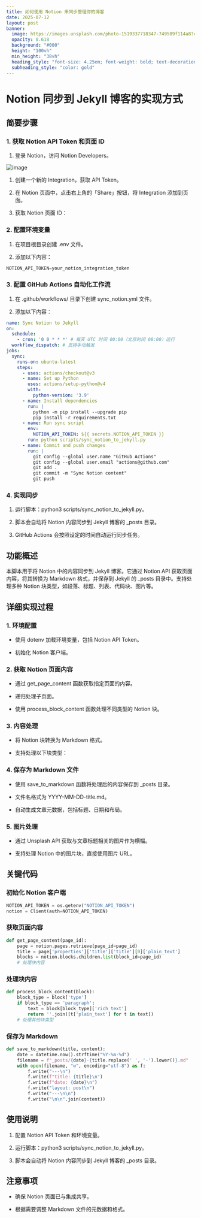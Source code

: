 ```yaml
---
title: 如何使用 Notion 来同步管理你的博客
date: 2025-07-12
layout: post
banner:
  image: https://images.unsplash.com/photo-1519337718347-749509f114a8?crop=entropy&cs=tinysrgb&fit=max&fm=jpg&ixid=M3w2OTIwMzJ8MHwxfHJhbmRvbXx8fHx8fHx8fDE3NTIyOTEyOTV8&ixlib=rb-4.1.0&q=80&w=1080
  opacity: 0.618
  background: "#000"
  height: "100vh"
  min_height: "38vh"
  heading_style: "font-size: 4.25em; font-weight: bold; text-decoration: underline"
  subheading_style: "color: gold"
---
```


# Notion 同步到 Jekyll 博客的实现方式

## 简要步骤

### 1. 获取 Notion API Token 和页面 ID

1. 登录 Notion，访问 Notion Developers。

![image](https://prod-files-secure.s3.us-west-2.amazonaws.com/a7a0cc5a-89b9-4cda-8686-1fba0ca52f40/d19c1afe-dea5-4312-9333-786b0ba83054/image.png?X-Amz-Algorithm=AWS4-HMAC-SHA256&X-Amz-Content-Sha256=UNSIGNED-PAYLOAD&X-Amz-Credential=ASIAZI2LB4662YWXEFI6%2F20250712%2Fus-west-2%2Fs3%2Faws4_request&X-Amz-Date=20250712T033455Z&X-Amz-Expires=3600&X-Amz-Security-Token=IQoJb3JpZ2luX2VjENf%2F%2F%2F%2F%2F%2F%2F%2F%2F%2FwEaCXVzLXdlc3QtMiJHMEUCIQDQyfJLVq1CoxDKKR7hclI5jQIaUOXGEIpUqViq%2FmywFQIgVC%2B%2Bd%2B%2By1lLZEorZOEsocUDN4mvH3mjqdPlm0wPmxogqiAQI4P%2F%2F%2F%2F%2F%2F%2F%2F%2F%2FARAAGgw2Mzc0MjMxODM4MDUiDJsNcq5VbebeWkodLCrcA6M2DFG2dUTLPZ2YvG9pij9%2FgpqO3Tyv8%2FoFZDwkdi4cXiexC03PqgBENwzKsnZPdWyu%2FkCAohXzDo0By1ZPs5jGWpwx5QA2t8ACBSEMp7O%2FtWr5pdMZPCglloj%2FtjI%2BH5nh3zUpVRFjpvLcf3Z7JeO%2BSaD9N6NCpGFIC15u8lKpVitDNEjgtamoTAJK0b0qJrDSFo%2FvsX%2BrTJVbVz%2F1OMpX%2FE7nc5B2MKtjwbeHMj41FxL9eY%2BQHY2fKPohicsDRWm4zvwWb0SkMKeYnD8fL5ZIHO5dh3umFHYAB0sGWoQPvkPUscjSWtkXiMBH9csyigVJNt7zZzVciVyVkmwXfGiWXmMlbjRtXZHeDQ%2FZfwag98Tz170UXixWUtgRPcyy%2F6iLnPtLFbXrD4ymr%2FOZ8pz6AbT5Bx70YEiRID2jbFEeZ3o1BuFWlBr79HQ89UGGbdt32gnRActWH80vsJvQEh94z8gSziz%2BSEUSoSGVpuwoJF3JqO8W%2BN5%2Bhp2aqs1xpPmd2LPBWPFYjYojwBmvtNucFWTSNZjZZ3bD6MUzKXIb5rVes8Lyt6gfmZ%2FHo0aAv7h%2BhzfJ8zoq%2FlGM%2BrqAUm0bVR%2FSAAquX20XWt0jcQAyLkvA6YEVhAI8LLERMN61xsMGOqUBAM%2Fqcq1aBWJLxPBH%2FWA9SdHJfjja%2BNGvYmdtDwhs3KHH%2BT8Rbm5%2BUiZpuOKXQMHENEDMZr91IXqRkQmmHzOGZRKQ1v%2BbKZXKU%2B5foFuI6gOltggJTcjwfTJVn3r0yt8%2BRX5Pw%2BNMTvkRPqd5BKWEJgJ%2B%2Fep8LKbwqZ64VV2XirPqC9%2Fcs41bEeiF8l1FQ%2FbGHXlrtWYlAQ3VyKZJs7FO7ALjCocg&X-Amz-Signature=56460bc5df429cc3f69d17e9e6d96870d931b34002b740f6284d41003cd8fca8&X-Amz-SignedHeaders=host&x-amz-checksum-mode=ENABLED&x-id=GetObject)

1. 创建一个新的 Integration，获取 API Token。

1. 在 Notion 页面中，点击右上角的「Share」按钮，将 Integration 添加到页面。

1. 获取 Notion 页面 ID：


### 2. 配置环境变量

1. 在项目根目录创建 .env 文件。

1. 添加以下内容：

```javascript
NOTION_API_TOKEN=your_notion_integration_token
```

### 3. 配置 GitHub Actions 自动化工作流

1. 在 .github/workflows/ 目录下创建 sync_notion.yml 文件。

1. 添加以下内容：

```yaml
name: Sync Notion to Jekyll
on:
  schedule:
    - cron: '0 0 * * *' # 每天 UTC 时间 00:00（北京时间 08:00）运行
  workflow_dispatch: # 支持手动触发
jobs:
  sync:
    runs-on: ubuntu-latest
    steps:
      - uses: actions/checkout@v3
      - name: Set up Python
        uses: actions/setup-python@v4
        with:
          python-version: '3.9'
      - name: Install dependencies
        run: |
          python -m pip install --upgrade pip
          pip install -r requirements.txt
      - name: Run sync script
        env:
          NOTION_API_TOKEN: ${{ secrets.NOTION_API_TOKEN }}
        run: python scripts/sync_notion_to_jekyll.py
      - name: Commit and push changes
        run: |
          git config --global user.name "GitHub Actions"
          git config --global user.email "actions@github.com"
          git add .
          git commit -m "Sync Notion content"
          git push
```

### 4. 实现同步

1. 运行脚本：python3 scripts/sync_notion_to_jekyll.py。

1. 脚本会自动将 Notion 内容同步到 Jekyll 博客的 _posts 目录。

1. GitHub Actions 会按照设定的时间自动运行同步任务。

## 功能概述

本脚本用于将 Notion 中的内容同步到 Jekyll 博客。它通过 Notion API 获取页面内容，将其转换为 Markdown 格式，并保存到 Jekyll 的 _posts 目录中。支持处理多种 Notion 块类型，如段落、标题、列表、代码块、图片等。

## 详细实现过程

### 1. 环境配置

- 使用 dotenv 加载环境变量，包括 Notion API Token。

- 初始化 Notion 客户端。

### 2. 获取 Notion 页面内容

- 通过 get_page_content 函数获取指定页面的内容。

- 递归处理子页面。

- 使用 process_block_content 函数处理不同类型的 Notion 块。

### 3. 内容处理

- 将 Notion 块转换为 Markdown 格式。

- 支持处理以下块类型：


### 4. 保存为 Markdown 文件

- 使用 save_to_markdown 函数将处理后的内容保存到 _posts 目录。

- 文件名格式为 YYYY-MM-DD-title.md。

- 自动生成文章元数据，包括标题、日期和布局。

### 5. 图片处理

- 通过 Unsplash API 获取与文章标题相关的图片作为横幅。

- 支持处理 Notion 中的图片块，直接使用图片 URL。

## 关键代码

### 初始化 Notion 客户端

```python
NOTION_API_TOKEN = os.getenv("NOTION_API_TOKEN")
notion = Client(auth=NOTION_API_TOKEN)
```

### 获取页面内容

```python
def get_page_content(page_id):
    page = notion.pages.retrieve(page_id=page_id)
    title = page['properties']['title']['title'][0]['plain_text']
    blocks = notion.blocks.children.list(block_id=page_id)
    # 处理块内容
```

### 处理块内容

```python
def process_block_content(block):
    block_type = block['type']
    if block_type == 'paragraph':
        text = block[block_type]['rich_text']
        return ''.join([t['plain_text'] for t in text])
    # 处理其他块类型
```

### 保存为 Markdown

```python
def save_to_markdown(title, content):
    date = datetime.now().strftime("%Y-%m-%d")
    filename = f"_posts/{date}-{title.replace(' ', '-').lower()}.md"
    with open(filename, "w", encoding="utf-8") as f:
        f.write("---\n")
        f.write(f"title: {title}\n")
        f.write(f"date: {date}\n")
        f.write("layout: post\n")
        f.write("---\n\n")
        f.write("\n\n".join(content))
```

## 使用说明

1. 配置 Notion API Token 和环境变量。

1. 运行脚本：python3 scripts/sync_notion_to_jekyll.py。

1. 脚本会自动将 Notion 内容同步到 Jekyll 博客的 _posts 目录。

## 注意事项

- 确保 Notion 页面已与集成共享。

- 根据需要调整 Markdown 文件的元数据和格式。